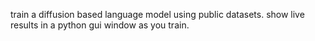 train a diffusion based language model using public datasets. show live results in a python gui window as you train. 